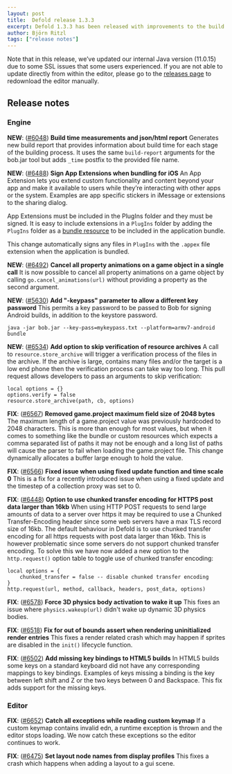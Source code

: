 ```yaml
---
layout: post
title:  Defold release 1.3.3
excerpt: Defold 1.3.3 has been released with improvements to the build pipeline as well as a bunch of fixes and improvements
author: Björn Ritzl
tags: ["release notes"]
---
```


Note that in this release, we’ve updated our internal Java version (11.0.15) due to some SSL issues that some users experienced. If you are not able to update directly from within the editor, please go to the [releases page](https://github.com/defold/defold/releases/tag/1.3.3) to redownload the editor manually.


## Release notes

### Engine

__NEW__: ([#6048](https://github.com/defold/defold/issues/6048)) __Build time measurements and json/html report__ 
Generates new build report that provides information about build time for each stage of the building process.
It uses the same `build-report` arguments for the bob.jar tool but adds `_time` postfix to the provided file name. 


__NEW__: ([#6488](https://github.com/defold/defold/issues/6488)) __Sign App Extensions when bundling for iOS__ 
An App Extension lets you extend custom functionality and content beyond your app and make it available to users while they’re interacting with other apps or the system. Examples are app specific stickers in iMessage or extensions to the sharing dialog.

App Extensions must be included in the PlugIns folder and they must be signed. It is easy to include extensions in a `PlugIns` folder by adding the `PlugIns` folder as a [bundle resource](https://defold.com/manuals/project-settings/#bundle-resources) to be included in the application bundle.

This change automatically signs any files in `PlugIns` with the `.appex` file extension when the application is bundled.


__NEW__: ([#6492](https://github.com/defold/defold/issues/6492)) __Cancel all property animations on a game object in a single call__ 
It is now possible to cancel all property animations on a game object by calling `go.cancel_animations(url)` without providing a property as the second argument.



__NEW__: ([#5630](https://github.com/defold/defold/issues/5630)) __Add "-keypass" parameter to allow a different key password__ 
This permits a key password to be passed to Bob for signing Android builds, in addition to the keystore password.

```
java -jar bob.jar --key-pass=mykeypass.txt --platform=armv7-android bundle
```


__NEW__: ([#6534](https://github.com/defold/defold/issues/6534)) __Add option to skip verification of resource archives__ 
A call to `resource.store_archive` will trigger a verification process of the files in the archive. If the archive is large, contains many files and/or the target is a low end phone then the verification process can take way too long. This pull request allows developers to pass an arguments to skip verification:

```
local options = {}
options.verify = false
resource.store_archive(path, cb, options)
```


__FIX__: ([#6567](https://github.com/defold/defold/issues/6567)) __Removed game.project maximum field size of 2048 bytes__ 
The maximum length of a game.project value was previously hardcoded to 2048 characters. This is more than enough for most values, but when it comes to something like the bundle or custom resources which expects a comma separated list of paths it may not be enough and a long list of paths will cause the parser to fail when loading the game.project file. This change dynamically allocates a buffer large enough to hold the value.


__FIX__: ([#6566](https://github.com/defold/defold/issues/6566)) __Fixed issue when using fixed update function and time scale 0__ 
This is a fix for a recently introduced issue when using a fixed update and the timestep of a collection proxy was set to 0.


__FIX__: ([#6448](https://github.com/defold/defold/issues/6448)) __Option to use chunked transfer encoding for HTTPS post data larger than 16kb__ 
When using HTTP POST requests to send large amounts of data to a server over https it may be required to use a Chunked Transfer-Encoding header since some web servers have a max TLS record size of 16kb. The default behaviour in Defold is to use chunked transfer encoding for all https requests with post data larger than 16kb. This is however problematic since some servers do not support chunked transfer encoding. To solve this we have now added a new option to the `http.request()` option table to toggle use of chunked transfer encoding:

```
local options = {
    chunked_transfer = false -- disable chunked transfer encoding
}
http.request(url, method, callback, headers, post_data, options)
```


__FIX__: ([#6578](https://github.com/defold/defold/pull/6578)) __Force 3D physics body activation to wake it up__ 
This fixes an issue where `physics.wakeup(url)` didn't wake up dynamic 3D physics bodies.


__FIX__: ([#6518](https://github.com/defold/defold/issues/6518)) __Fix for out of bounds assert when rendering uninitialized render entries__ 
This fixes a render related crash which may happen if sprites are disabled in the `init()` lifecycle function.


__FIX__: ([#6502](https://github.com/defold/defold/issues/6502)) __Add missing key bindings to HTML5 builds__ 
In HTML5 builds some keys on a standard keyboard did not have any corresponding mappings to key bindings. Examples of keys missing a binding is the key between left shift and Z or the two keys between 0 and Backspace. This fix adds support for the missing keys.


### Editor
__FIX__: ([#6652](https://github.com/defold/defold/issues/6652)) __Catch all exceptions while reading custom keymap__ 
If a custom keymap contains invalid edn, a runtime exception is thrown and the editor stops loading. We now catch these exceptions so the editor continues to work.


__FIX__: ([#6475](https://github.com/defold/defold/issues/6475)) __Set layout node names from display profiles__ 
This fixes a crash which happens when adding a layout to a gui scene.
